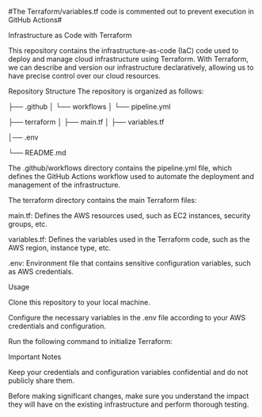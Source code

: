 #The Terraform/variables.tf code is commented out to prevent execution in GitHub Actions#

Infrastructure as Code with Terraform

This repository contains the infrastructure-as-code (IaC) code used to deploy and manage cloud infrastructure using Terraform. With Terraform, we can describe and version our infrastructure declaratively, allowing us to have precise control over our cloud resources.

Repository Structure
The repository is organized as follows:

├── .github
│   └── workflows
│       └── pipeline.yml

├── terraform
│   ├── main.tf
│   ├── variables.tf

│── .env

└── README.md



The .github/workflows directory contains the pipeline.yml file, which defines the GitHub Actions workflow used to automate the deployment and management of the infrastructure.

The terraform directory contains the main Terraform files:

main.tf: Defines the AWS resources used, such as EC2 instances, security groups, etc.

variables.tf: Defines the variables used in the Terraform code, such as the AWS region, instance type, etc.

.env: Environment file that contains sensitive configuration variables, such as AWS credentials.

Usage

Clone this repository to your local machine.

Configure the necessary variables in the .env file according to your AWS credentials and configuration.

Run the following command to initialize Terraform:

Important Notes

Keep your credentials and configuration variables confidential and do not publicly share them.

Before making significant changes, make sure you understand the impact they will have on the existing infrastructure and perform thorough testing.
